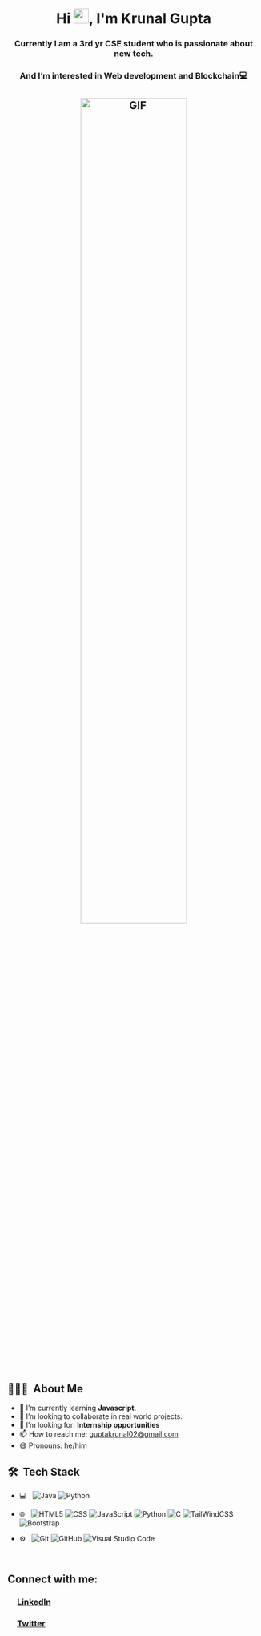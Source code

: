 <h1 align="center">Hi <img src="https://raw.githubusercontent.com/MartinHeinz/MartinHeinz/master/wave.gif" width="30px">, I'm Krunal Gupta</h1>
<h3 align="center">Currently I am a 3rd yr CSE student who is passionate about new tech.</h3>
<h3 align="center">And I’m interested in Web development and Blockchain💻</h3>

<h2 align="center"><img alt="GIF" src="img/hello.gif" width="65%" height="auto" /></h2>

<!-- About me section -->

<h2> 👨🏻‍💻 &nbsp;About Me </h2>

- 🌱 I’m currently learning **Javascript**.
- 👯 I’m looking to collaborate in real world projects.
- 🤔 I’m looking for: **Internship opportunities**
- 📫 How to reach me: guptakrunal02@gmail.com
- 😄 Pronouns: he/him

<!-- tech stack -->

 <h2> 🛠 &nbsp;Tech Stack</h3>
 
- 💻 &nbsp;
  ![Java](https://img.shields.io/badge/-Java-333333?style=flat&logo=Java&logoColor=007396)
  ![Python](https://img.shields.io/badge/-Python-333333?style=flat&logo=C%2B%2B&logoColor=00599C)

- 🌐 &nbsp;
  ![HTML5](https://img.shields.io/badge/-HTML5-333333?style=flat&logo=HTML5)
  ![CSS](https://img.shields.io/badge/-CSS-333333?style=flat&logo=CSS3&logoColor=1572B6)
  ![JavaScript](https://img.shields.io/badge/-JavaScript-333333?style=flat&logo=javascript)
  ![Python](https://img.shields.io/badge/Python-14354C?style=for-the-badge&logo=python&logoColor=white)
  ![C](https://img.shields.io/badge/C-00599C?style=for-the-badge&logo=c&logoColor=white)
  ![TailWindCSS](https://img.shields.io/badge/Tailwind_CSS-38B2AC?style=for-the-badge&logo=tailwind-css&logoColor=white)
  ![Bootstrap](https://img.shields.io/badge/-Bootstrap-333333?style=flat&logo=boot)

- ⚙️ &nbsp;
  ![Git](https://img.shields.io/badge/-Git-333333?style=flat&logo=git)
  ![GitHub](https://img.shields.io/badge/-GitHub-333333?style=flat&logo=github)
  ![Visual Studio Code](https://img.shields.io/badge/-Visual%20Studio%20Code-333333?style=flat&logo=visual-studio-code&logoColor=007ACC)

<br>

## Connect with me:

### <img src="/img/linkedin-app.png" width=15px height=15px> [LinkedIn](https://www.linkedin.com/in/krunal-gupta-9bb6a7206)

### <img src="/img/twitter-app.png" width=15px height=15px> [Twitter](https://twitter.com/KrunalKRG)

  <br>

<!--
**This is a ✨ _special_ ✨ repository because its `README.md` (this file) appears on your GitHub profile.

Here are some ideas to get you started:

- 🌱 I’m currently learning ...
- 👯 I’m looking to collaborate on ...
- 🤔 I’m looking for help with ...
- 💬 Ask me about ...
- ⚡ Fun fact: ...
-->
